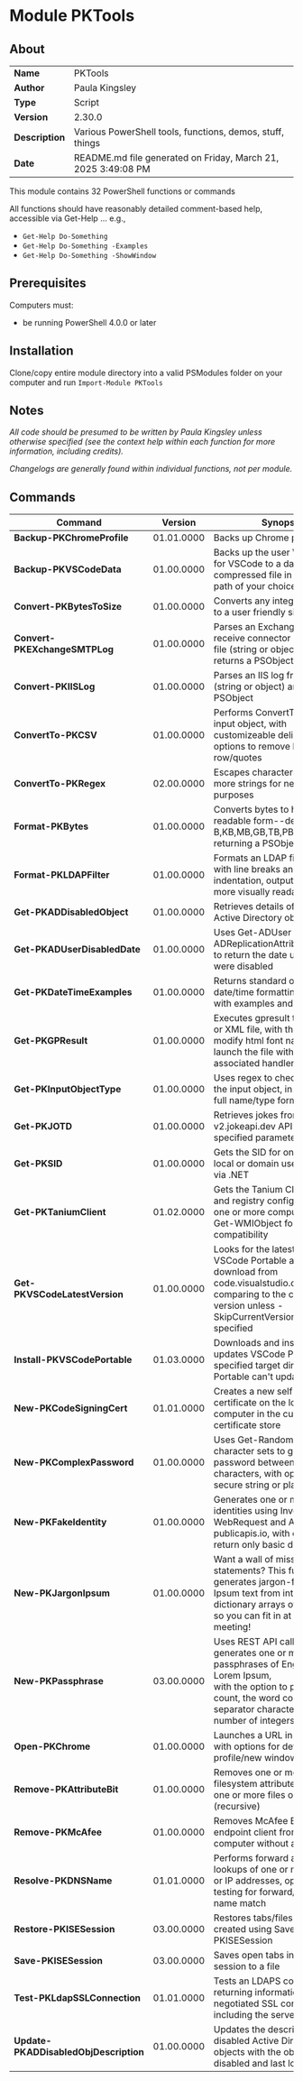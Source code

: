 # Module PKTools

## About
|||
|---|---|
|**Name** |PKTools|
|**Author** |Paula Kingsley|
|**Type** |Script|
|**Version** |2.30.0|
|**Description**|Various PowerShell tools, functions, demos, stuff, things|
|**Date**|README.md file generated on Friday, March 21, 2025 3:49:08 PM|

This module contains 32 PowerShell functions or commands

All functions should have reasonably detailed comment-based help, accessible via Get-Help ... e.g., 
  * `Get-Help Do-Something`
  * `Get-Help Do-Something -Examples`
  * `Get-Help Do-Something -ShowWindow`

## Prerequisites

Computers must:

  * be running PowerShell 4.0.0 or later

## Installation

Clone/copy entire module directory into a valid PSModules folder on your computer and run `Import-Module PKTools`

## Notes

_All code should be presumed to be written by Paula Kingsley unless otherwise specified (see the context help within each function for more information, including credits)._

_Changelogs are generally found within individual functions, not per module._

## Commands

|**Command**|**Version**|**Synopsis**|
|---|---|---|
|**Backup-PKChromeProfile**|01.01.0000|Backs up Chrome profiles to file|
|**Backup-PKVSCodeData**|01.00.0000|Backs up the user \Data folder for VSCode to a date-named compressed file in the target path of your choice|
|**Convert-PKBytesToSize**|01.00.0000|Converts any integer size given to a user friendly size|
|**Convert-PKEXchangeSMTPLog**|01.00.0000|Parses an Exchange send or receive connector log from a file (string or object) and returns a PSObject|
|**Convert-PKIISLog**|01.00.0000|Parses an IIS log from a file (string or object) and returns a PSObject|
|**ConvertTo-PKCSV**|01.00.0000|Performs ConvertTo-CSV on an input object, with customizeable delimiter and options to remove header row/quotes|
|**ConvertTo-PKRegex**|02.00.0000|Escapes characters in one or more strings for nefarious regex purposes|
|**Format-PKBytes**|01.00.0000|Converts bytes to human-readable form--detecting B,KB,MB,GB,TB,PB--and returning a PSObject or string|
|**Format-PKLDAPFilter**|01.00.0000|Formats an LDAP filter string with line breaks and indentation, outputting as a more visually readable string|
|**Get-PKADDisabledObject**|01.00.0000|Retrieves details of disabled Active Directory objects|
|**Get-PKADUserDisabledDate**|01.00.0000|Uses Get-ADUser and Get-ADReplicationAttributeMetadata to return the date user objects were disabled|
|**Get-PKDateTimeExamples**|01.00.0000|Returns standard or unix format date/time formatting options with examples and descriptions|
|**Get-PKGPResult**|01.00.0000|Executes gpresult to an HTML or XML file, with the option to modify html font name/size and launch the file with the associated handler|
|**Get-PKInputObjectType**|01.00.0000|Uses regex to check the type of the input object, in friendly and full name/type formats.|
|**Get-PKJOTD**|01.00.0000|Retrieves jokes from the v2.jokeapi.dev API based on specified parameters|
|**Get-PKSID**|01.00.0000|Gets the SID for one or more local or domain users or groups via .NET|
|**Get-PKTaniumClient**|01.02.0000|Gets the Tanium Client service and registry configuration from one or more computers, using Get-WMIObject for downlevel compatibility|
|**Get-PKVSCodeLatestVersion**|01.00.0000|Looks for the latest version of VSCode Portable available for download from code.visualstudio.com, comparing to the current version unless -SkipCurrentVersionCheck is specified|
|**Install-PKVSCodePortable**|01.03.0000|Downloads and installs or updates VSCode Portable in a specified target directory, since Portable can't update itself!|
|**New-PKCodeSigningCert**|01.01.0000|Creates a new self-signed certificate on the local computer in the current user's certificate store|
|**New-PKComplexPassword**|01.00.0000|Uses Get-Random and defined character sets to generate a password between 10 and 265 characters, with option to return secure string or plain text|
|**New-PKFakeIdentity**|01.00.0000|Generates one or more random identities using Invoke-WebRequest and API call to publicapis.io, with option to return only basic details|
|**New-PKJargonIpsum**|01.00.0000|Want a wall of mission statements? This function generates jargon-filled Lorem Ipsum text from internal dictionary arrays of words, <br/>so you can fit in at your next meeting!|
|**New-PKPassphrase**|03.00.0000|Uses REST API calls to generates one or more passphrases of English or Lorem Ipsum, <br/>with the option to pick the count, the word count, the separator character, and number of integers|
|**Open-PKChrome**|01.00.0000|Launches a URL in Chrome, with options for default profile/new window|
|**Remove-PKAttributeBit**|01.00.0000|Removes one or more filesystem attribute bits from one or more files or folders (recursive)|
|**Remove-PKMcAfee**|01.00.0000|Removes McAfee Enterprise endpoint client from local computer without a key|
|**Resolve-PKDNSName**|01.01.0000|Performs forward and reverse lookups of one or more names or IP addresses, optionally testing for forward/reverse name match|
|**Restore-PKISESession**|03.00.0000|Restores tabs/files from text file created using Save-PKISESession|
|**Save-PKISESession**|03.00.0000|Saves open tabs in current ISE session to a file|
|**Test-PKLdapSSLConnection**|01.01.0000|Tests an LDAPS connection, returning information about the negotiated SSL connection including the server certificate.|
|**Update-PKADDisabledObjDescription**|01.00.0000|Updates the description field of disabled Active Directory objects with the object's disabled and last logon dates.|
